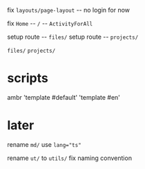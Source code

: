 fix `layouts/page-layout` -- no login for now

fix `Home` -- `/` -- `ActivityForAll`

setup route -- `files/`
setup route -- `projects/`

`files/`
`projects/`

# scripts

ambr 'template #default' 'template #en'

# later

rename `md/` use `lang="ts"`

rename `ut/` to `utils/`
fix naming convention
